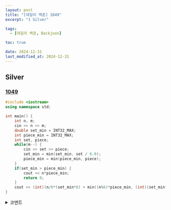 ```yaml
---
layout: post
title: "[데일리 백준] 1049"
excerpt: "1 Silver"

tags:
  - [데일리 백준, Backjoon]

toc: true

date: 2024-12-31
last_modified_at: 2024-12-31
---
```

## Silver
### [1049][def]

```c++
#include <iostream>
using namespace std;

int main() {
    int n, m;
    cin >> n >> m;
    double set_min = INT32_MAX;
    int piece_min = INT32_MAX;
    int set, piece;
    while(m--) {
        cin >> set >> piece;
        set_min = min(set_min, set / 6.0);
        piece_min = min(piece_min, piece);
    }
    if(set_min > piece_min) {
        cout << n*piece_min;
        return 0;
    }
    cout << (int)(n/6*(set_min*6) + min((n%6)*piece_min, (int)(set_min*6)));
}
```

<details>
<summary>코멘트</summary>
<div markdown="1">

- 그리디 알고리즘 (날먹)

</div>
</details>

[def]: https://www.acmicpc.net/problem/1049